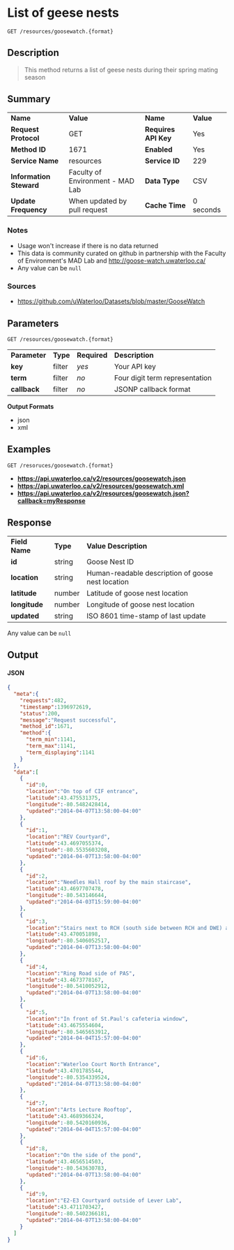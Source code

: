 # List of geese nests

```
GET /resources/goosewatch.{format}
```

## Description

> This method returns a list of geese nests during their spring mating season

## Summary

<table>
  <tr>
    <td><b>Name</b></td>
    <td><b>Value</b></td>
    <td><b><b>Name</b></b></td>
    <td><b>Value</b></td>
  </tr>
  <tr>
    <td><b>Request Protocol</b></td>
    <td>GET</td>
    <td><b>Requires API Key</b></td>
    <td>Yes</td>
  </tr>
  <tr>
    <td><b>Method ID</b></td>
    <td>1671</td>
    <td><b>Enabled</b></td>
    <td>Yes</td>
  </tr>
  <tr>
    <td><b>Service Name</b></td>
    <td>resources</td>
    <td><b>Service ID</b></td>
    <td>229</td>
  </tr>
  <tr>
    <td><b>Information Steward</b></td>
    <td>Faculty of Environment - MAD Lab</td>
    <td><b>Data Type</b></td>
    <td>CSV</td>
  </tr>
  <tr>
    <td><b>Update Frequency</b></td>
    <td>When updated by pull request</td>
    <td><b>Cache Time</b></td>
    <td>0 seconds</td>
  </tr>
</table>


### Notes

- Usage won't increase if there is no data returned
- This data is community curated on github in partnership with the Faculty of Environment's MAD Lab and http://goose-watch.uwaterloo.ca/
- Any value can be `null`


### Sources

- https://github.com/uWaterloo/Datasets/blob/master/GooseWatch


## Parameters

```
GET /resources/goosewatch.{format}
```

<table>
  <tr>
    <td><b>Parameter</b></td>
    <td><b>Type</b></td>
    <td><b><b>Required</b></b></td>
    <td><b>Description</b></td>
  </tr>
  <tr>
    <td><b>key</b></td>
    <td>filter</td>
    <td><i>yes</i></td>
    <td>Your API key</td>
  </tr>
  <tr>
    <td><b>term</b></td>
    <td>filter</td>
    <td><i>no</i></td>
    <td>Four digit term representation</td>
  </tr>
  <tr>
    <td><b>callback</b></td>
    <td>filter</td>
    <td><i>no</i></td>
    <td>JSONP callback format</td>
  </tr>
</table>

**Output Formats**

- json
- xml


## Examples

```
GET /resoruces/goosewatch.{format}
```

- **https://api.uwaterloo.ca/v2/resources/goosewatch.json**
- **https://api.uwaterloo.ca/v2/resources/goosewatch.xml**
- **https://api.uwaterloo.ca/v2/resources/goosewatch.json?callback=myResponse**


## Response

<table>
  <tr>
    <td><b>Field Name</b></td>
    <td><b>Type</b></td>
    <td><b>Value Description</b></td>
  </tr>
  <tr>
    <td><b>id</b></td>
    <td>string</td>
    <td>Goose Nest ID</td>
  </tr>
  <tr>
    <td><b>location</b></td>
    <td>string</td>
    <td>Human-readable description of goose nest location</td>
  </tr>
  <tr>
    <td><b>latitude</b></td>
    <td>number</td>
    <td>Latitude of goose nest location</td>
  </tr>
  <tr>
    <td><b>longitude</b></td>
    <td>number</td>
    <td>Longitude of goose nest location</td>
  </tr>
  <tr>
    <td><b>updated</b></td>
    <td>string</td>
    <td>ISO 8601 time-stamp of last update</td>
  </tr>
</table>


Any value can be `null`

## Output

#### JSON

```json
{
  "meta":{
    "requests":482,
    "timestamp":1396972619,
    "status":200,
    "message":"Request successful",
    "method_id":1671,
    "method":{
      "term_min":1141,
      "term_max":1141,
      "term_displaying":1141
    }
  },
  "data":[
    {
      "id":0,
      "location":"On top of CIF entrance",
      "latitude":43.475531375,
      "longitude":-80.5482428414,
      "updated":"2014-04-07T13:58:00-04:00"
    },
    {
      "id":1,
      "location":"REV Courtyard",
      "latitude":43.4697055374,
      "longitude":-80.5535603208,
      "updated":"2014-04-07T13:58:00-04:00"
    },
    {
      "id":2,
      "location":"Needles Hall roof by the main staircase",
      "latitude":43.4697707478,
      "longitude":-80.543146644,
      "updated":"2014-04-03T15:59:00-04:00"
    },
    {
      "id":3,
      "location":"Stairs next to RCH (south side between RCH and DWE) a goose has begun creating a nest.",
      "latitude":43.470051898,
      "longitude":-80.5406052517,
      "updated":"2014-04-07T13:58:00-04:00"
    },
    {
      "id":4,
      "location":"Ring Road side of PAS",
      "latitude":43.4673778167,
      "longitude":-80.5410052912,
      "updated":"2014-04-07T13:58:00-04:00"
    },
    {
      "id":5,
      "location":"In front of St.Paul's cafeteria window",
      "latitude":43.4675554604,
      "longitude":-80.5465653912,
      "updated":"2014-04-04T15:57:00-04:00"
    },
    {
      "id":6,
      "location":"Waterloo Court North Entrance",
      "latitude":43.4701785544,
      "longitude":-80.5354339524,
      "updated":"2014-04-07T13:58:00-04:00"
    },
    {
      "id":7,
      "location":"Arts Lecture Rooftop",
      "latitude":43.4689366324,
      "longitude":-80.5420160936,
      "updated":"2014-04-04T15:57:00-04:00"
    },
    {
      "id":8,
      "location":"On the side of the pond",
      "latitude":43.4656514503,
      "longitude":-80.543630783,
      "updated":"2014-04-07T13:58:00-04:00"
    },
    {
      "id":9,
      "location":"E2-E3 Courtyard outside of Lever Lab",
      "latitude":43.4711703427,
      "longitude":-80.5402366181,
      "updated":"2014-04-07T13:58:00-04:00"
    }
  ]
}
```

